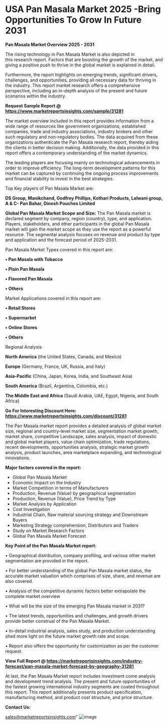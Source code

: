 # USA Pan Masala Market 2025 -Bring Opportunities To Grow In Future 2031

<Strong> Pan Masala Market Overview 2025 - 2031</strong>

The rising technology in Pan Masala Market is also depicted in this research report. Factors that are boosting the growth of the market, and giving a positive push to thrive in the global market is explained in detail.

Furthermore, the report highlights on emerging trends, significant drivers, challenges, and opportunities, providing all necessary data for thriving in the industry. This report market research offers a comprehensive perspective, including an in-depth analysis of the present and future scenarios within the industry.

<strong>Request Sample Report @ <a href=https://www.marketreportsinsights.com/sample/31281>https://www.marketreportsinsights.com/sample/31281</a></strong>

The market overview included in this report provides information from a wide range of resources like government organizations, established companies, trade and industry associations, industry brokers and other such regulatory and non-regulatory bodies. The data acquired from these organizations authenticate the Pan Masala research report, thereby aiding the clients in better decision making. Additionally, the data provided in this report offers a contemporary understanding of the market dynamics.

The leading players are focusing mainly on technological advancements in order to improve efficiency. The long-term development patterns for this market can be captured by continuing the ongoing process improvements and financial stability to invest in the best strategies.

Top Key players of Pan Masala Market are:

<strong>DS Group, Manikchand, Godfrey Phillips, Kothari Products, Lalwani group, A & C- Pan Bahar, Dinesh Pouches Limited</strong>

<strong><b>Global Pan Masala Market Scope and Size:</b></strong>
The Pan Masala market is declared segment by company, region (country), type, and application. Players, stakeholders, and other participants in the global Pan Masala market will gain the market scope as they use the report as a powerful resource. The segmental analysis focuses on revenue and product by type and application and the forecast period of 2025-2031.

Pan Masala Market Types covered in this report are:

<strong>• Pan Masala with Tobacco

• Plain Pan Masala

• Flavored Pan Masala

• Others</strong>

Market Applications covered in this report are:

<strong>• Retail Stores

• Supermarket

• Online Stores

• Others</strong> 

Regional Analysis

<strong>North America</strong> (the United States, Canada, and Mexico)

<strong>Europe</strong> (Germany, France, UK, Russia, and Italy)

<strong>Asia-Pacific</strong> (China, Japan, Korea, India, and Southeast Asia)

<strong>South America</strong> (Brazil, Argentina, Colombia, etc.)

<strong>The Middle East and Africa</strong> (Saudi Arabia, UAE, Egypt, Nigeria, and South Africa)

<strong>Go For Interesting Discount Here: <a href=https://www.marketreportsinsights.com/discount/31281>https://www.marketreportsinsights.com/discount/31281</a></strong>

The Pan Masala market report provides a detailed analysis of global market size, regional and country-level market size, segmentation market growth, market share, competitive Landscape, sales analysis, impact of domestic and global market players, value chain optimization, trade regulations, recent developments, opportunities analysis, strategic market growth analysis, product launches, area marketplace expanding, and technological innovations.

<strong><b>Major factors covered in the report:</b></strong>
<ul>
  <li>Global Pan Masala Market </li>
  <li>Economic Impact on the Industry</li>
  <li>Market Competition in terms of Manufacturers</li>
  <li>Production, Revenue (Value) by geographical segmentation</li>
  <li>Production, Revenue (Value), Price Trend by Type</li>
  <li>Market Analysis by Application</li>
  <li>Cost Investigation</li>
  <li>Industrial Chain, Raw material sourcing strategy and Downstream Buyers</li>
  <li>Marketing Strategy comprehension, Distributors and Traders</li>
  <li>Study on Market Research Factors</li>
  <li>Global Pan Masala Market Forecast</li>
</ul>

<strong><b>Key Point of the Pan Masala Market report:</b></strong>

• Geographical distribution, company profiling, and various other market segmentation are provided in the report.

• For better understanding of the global Pan Masala market status, the accurate market valuation which comprises of size, share, and revenue are also covered.

• Analysis of the competitive dynamic factors better extrapolate the complete market overview

• What will be the size of the emerging Pan Masala market in 2031?

• The latest trends, opportunities and challenges, and growth drivers provide better construal of the Pan Masala Market.

• In-detail industrial analysis, sales study, and production understanding shed more light on the future market growth rate and scope.

• Report also offers the opportunity for customization as per the customer request.

<strong><b>View Full Report @ <a href=https://marketreportsinsights.com/industry-forecast/pan-masala-market-forecast-by-geography-31281>https://marketreportsinsights.com/industry-forecast/pan-masala-market-forecast-by-geography-31281</a></b></strong>


At last, the Pan Masala Market report includes investment come analysis and development trend analysis. The present and future opportunities of the fastest growing international industry segments are coated throughout this report. This report additionally presents product specification, manufacturing method, and product cost structure, and price structure.

<strong>Contact Us:</strong>

sales@marketreportsinsights.com"
![image](https://github.com/user-attachments/assets/932b44a3-2373-4b18-83fe-4fb8fd96c7a8)
